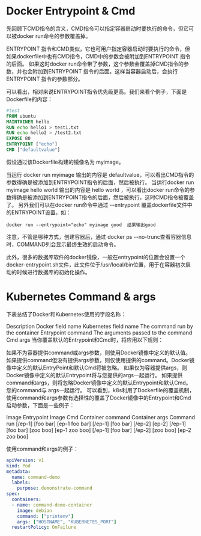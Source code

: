 # Docker Entrypoint & Cmd
先回顾下CMD指令的含义，CMD指令可以指定容器启动时要执行的命令，但它可以被docker run命令的参数覆盖掉。

ENTRYPOINT 指令和CMD类似，它也可用户指定容器启动时要执行的命令，但如果dockerfile中也有CMD指令，CMD中的参数会被附加到ENTRYPOINT 指令的后面。 如果这时docker run命令带了参数，这个参数会覆盖掉CMD指令的参数，并也会附加到ENTRYPOINT 指令的后面。这样当容器启动后，会执行ENTRYPOINT 指令的参数部分。

可以看出，相对来说ENTRYPOINT指令优先级更高。我们来看个例子，下面是Dockerfile的内容：

```dockerfile
#test
FROM ubuntu
MAINTAINER hello
RUN echo hello1 > test1.txt
RUN echo hello2 > /test2.txt
EXPOSE 80
ENTRYPOINT ["echo"]
CMD ["defaultvalue"]
```
假设通过该Dockerfile构建的镜像名为 myimage。

当运行 docker run myimage 输出的内容是 defaultvalue，可以看出CMD指令的参数得确是被添加到ENTRYPOINT指令的后面，然后被执行。
当运行docker run myimage hello world 输出的内容是 hello world ，可以看出docker run命令的参数得确是被添加到ENTRYPOINT指令的后面，然后被执行，这时CMD指令被覆盖了。
另外我们可以在docker run命令中通过 --entrypoint 覆盖dockerfile文件中的ENTRYPOINT设置，如：

`docker run --entrypoint="echo" myimage good  结果输出good`

注意，不管是哪种方式，创建容器后，通过 docker ps --no-trunc查看容器信息时，COMMAND列会显示最终生效的启动命令。

此外，很多的数据库软件的docker镜像，一般在entrypoint的位置会设置一个docker-entrypoint.sh文件，此文件位于/usr/local/bin位置，用于在容器初次启动的时候进行数据库的初始化操作。

# Kubernetes Command & args
下表总结了Docker和Kubernetes使用的字段名称：

Description	Docker field name	Kubernetes field name
The command run by the container	Entrypoint	command
The arguments passed to the command	Cmd	args
当你覆盖默认的Entrypoint和Cmd时，将应用以下规则：

如果不为容器提供command或args参数，则使用Docker镜像中定义的默认值。
如果提供command但没有提供args参数，则仅使用提供的command。Docker镜像中定义的默认EntryPoint和默认Cmd将被忽略。
如果仅为容器提供args，则Docker镜像中定义的默认Entrypoint将与您提供的args一起运行。
如果提供command和args，则将忽略Docker镜像中定义的默认Entrypoint和默认Cmd。 您的command与 args一起运行。
可以看到，k8s利用了Dockerfile的覆盖机制，使用command和args参数有选择性的覆盖了Docker镜像中的Entrypoint和Cmd启动参数，下面是一些例子：

Image Entrypoint	Image Cmd	Container command	Container args	Command run
[/ep-1]	[foo bar]	<not set>	<not set>	[ep-1 foo bar]
[/ep-1]	[foo bar]	[/ep-2]	<not set>	[ep-2]
[/ep-1]	[foo bar]	<not set>	[zoo boo]	[ep-1 zoo boo]
[/ep-1]	[foo bar]	[/ep-2]	[zoo boo]	[ep-2 zoo boo]

使用command和args的例子：
```yaml
apiVersion: v1
kind: Pod
metadata:
  name: command-demo
  labels:
    purpose: demonstrate-command
spec:
  containers:
  - name: command-demo-container
    image: debian
    command: ["printenv"]
    args: ["HOSTNAME", "KUBERNETES_PORT"]
  restartPolicy: OnFailure
```